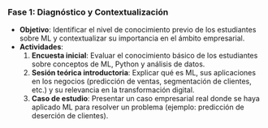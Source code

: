 

### **Fase 1: Diagnóstico y Contextualización**
- **Objetivo**: Identificar el nivel de conocimiento previo de los estudiantes sobre ML y contextualizar su importancia en el ámbito empresarial.
- **Actividades**:
  1. **Encuesta inicial**: Evaluar el conocimiento básico de los estudiantes sobre conceptos de ML, Python y análisis de datos.
  2. **Sesión teórica introductoria**: Explicar qué es ML, sus aplicaciones en los negocios (predicción de ventas, segmentación de clientes, etc.) y su relevancia en la transformación digital.
  3. **Caso de estudio**: Presentar un caso empresarial real donde se haya aplicado ML para resolver un problema (ejemplo: predicción de deserción de clientes).